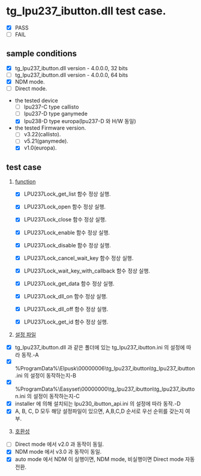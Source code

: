 # tg_lpu237_ibutton.dll test case.
* [x] PASS
* [ ] FAIL

## sample conditions
* [x] tg_lpu237_ibutton.dll version - 4.0.0.0, 32 bits
* [ ] tg_lpu237_ibutton.dll version - 4.0.0.0, 64 bits
* [x] NDM mode.
* [ ] Direct mode.

* the tested device
  * [ ] lpu237-C type callisto
  * [ ] lpu237-D type ganymede
  * [x] lpu238-D type europa(lpu237-D 와 H/W 동일)

* the tested Firmware version.
  * [ ] v3.22(callisto).
  * [ ] v5.21(ganymede).
  * [x] v1.0(europa).

## test case
1. <u>function</u>
	* [x] LPU237Lock_get_list 함수 정상 실행.
	* [x] LPU237Lock_open 함수 정상 실행.
	* [x] LPU237Lock_close 함수 정상 실행.
	* [x] LPU237Lock_enable 함수 정상 실행.
	* [x] LPU237Lock_disable 함수 정상 실행.
	* [x] LPU237Lock_cancel_wait_key 함수 정상 실행.
	* [x] LPU237Lock_wait_key_with_callback 함수 정상 실행.
	* [x] LPU237Lock_get_data 함수 정상 실행.
	* [x] LPU237Lock_dll_on 함수 정상 실행.
	* [x] LPU237Lock_dll_off 함수 정상 실행.
	* [x] LPU237Lock_get_id 함수 정상 실행.


2. <u>설정 파일</u>
  * [x] tg_lpu237_ibutton.dll 과 같은 폴더에 있는 tg_lpu237_ibutton.ini 의 설정에 따라 동작.-A
  * [x] %ProgramData%\Elpusk\00000006\tg_lpu237_ibutton\tg_lpu237_ibutton.ini 의 설정이 동작하는지-B
  * [x] %ProgramData%\Easyset\00000000\tg_lpu237_ibutton\tg_lpu237_ibutton.ini 의 설정이 동작하는지-C
  * [x] installer 에 의해 설치되는 lpu230_ibutton_api.ini 의 설정에 따라 동작.-D
  * [x] A, B, C, D 모두 해당 설정파일이 있으면, A,B,C,D 순서로 우선 순위를 갖는지 여부.

3. <u>호환성</u>
  * [ ] Direct mode 에서 v2.0 과 동작이 동일.
  * [x] NDM mode 에서 v3.0 과 동작이 동일.
  * [x] auto mode 에서 NDM 이 실행이면, NDM mode, 비실행이면 Direct mode 자동 전환.
